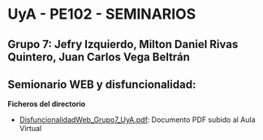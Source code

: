 # UyA - PE102 - SEMINARIOS
## Grupo 7: Jefry Izquierdo, Milton Daniel Rivas Quintero, Juan Carlos Vega Beltrán


## Semionario WEB y disfuncionalidad:  

**Ficheros del directorio**
  - [DisfuncionalidadWeb_Grupo7_UyA.pdf](https://github.com/Nitro1000/UyA/blob/master/Seminario%20WEB%20disfuncionalidad/DisfuncionalidadWeb_Grupo7_UyA.pdf): Documento PDF subido al Aula Virtual
